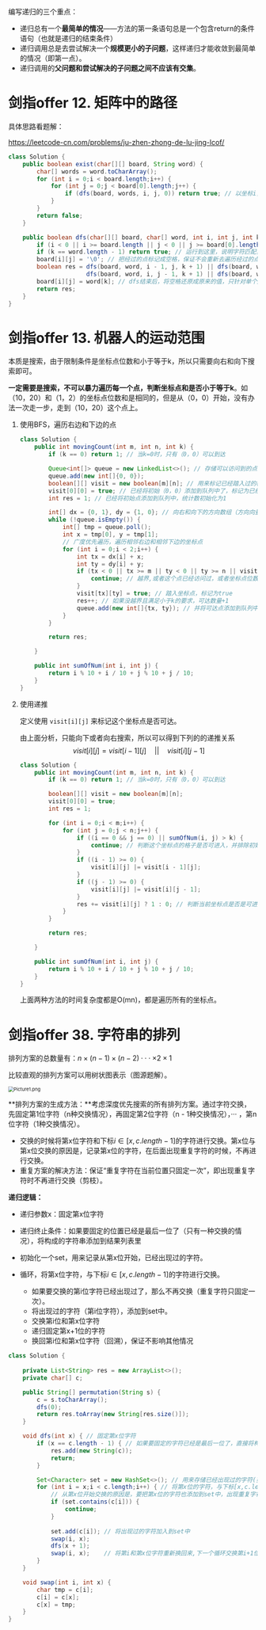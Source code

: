 编写递归的三个重点：

* 递归总有一个**最简单的情况**——方法的第一条语句总是一个包含return的条件语句（也就是递归的结束条件）
* 递归调用总是去尝试解决一个**规模更小的子问题**，这样递归才能收敛到最简单的情况（即第一点）。
* 递归调用的**父问题和尝试解决的子问题之间不应该有交集**。



# 剑指offer 12. 矩阵中的路径

具体思路看题解：

https://leetcode-cn.com/problems/ju-zhen-zhong-de-lu-jing-lcof/

```java
class Solution {
    public boolean exist(char[][] board, String word) {
        char[] words = word.toCharArray();
        for (int i = 0;i < board.length;i++) {
            for (int j = 0;j < board[0].length;j++) {
                if (dfs(board, words, i, j, 0)) return true; // 以坐标i，j为起点，是否存在可能的路径
            }
        }
        return false;
    }

    public boolean dfs(char[][] board, char[] word, int i, int j, int k) {
        if (i < 0 || i >= board.length || j < 0 || j >= board[0].length || board[i][j] != word[k]) return false; // 排除越界、不匹配和返回原路径的情况 
        if (k == word.length - 1) return true; // 运行到这里，说明字符匹配，如果是最后一个，返回true
        board[i][j] = '\0'; // 把经过的点标记成空格，保证不会重新去遍历经过的点
        boolean res = dfs(board, word, i - 1, j, k + 1) || dfs(board, word, i + 1, j, k + 1) || 
                      dfs(board, word, i, j - 1, k + 1) || dfs(board, word, i, j + 1, k + 1);
        board[i][j] = word[k]; // dfs结束后，将空格还原成原来的值，只针对单个起点的修改，回溯
        return res;
    }
}
```



# 剑指offer 13. 机器人的运动范围

本质是搜索，由于限制条件是坐标点位数和小于等于k，所以只需要向右和向下搜索即可。

**一定需要是搜索，不可以暴力遍历每一个点，判断坐标点和是否小于等于k**。如（10，20）和（1，2）的坐标点位数和是相同的，但是从（0，0）开始，没有办法一次走一步，走到（10，20）这个点上。



1. 使用BFS，遍历右边和下边的点

   ```java
   class Solution {
       public int movingCount(int m, int n, int k) {
           if (k == 0) return 1; // 当k=0时，只有（0，0）可以到达
   
           Queue<int[]> queue = new LinkedList<>(); // 存储可以访问到的点的坐标，BFS
           queue.add(new int[]{0, 0});
           boolean[][] visit = new boolean[m][n]; // 用来标记已经踏入过的格子
           visit[0][0] = true; // 已经将初始（0，0）添加到队列中了，标记为已经过
           int res = 1; // 已经将初始点添加到队列中，统计数初始化为1
   
           int[] dx = {0, 1}, dy = {1, 0}; // 向右和向下的方向数组（方向向量）
           while (!queue.isEmpty()) {
               int[] tmp = queue.poll();
               int x = tmp[0], y = tmp[1];
               // 广度优先遍历，遍历相邻右边和相邻下边的坐标点
               for (int i = 0;i < 2;i++) {
                   int tx = dx[i] + x;
                   int ty = dy[i] + y;
                   if (tx < 0 || tx >= m || ty < 0 || ty >= n || visit[tx][ty] || sumOfNum(tx, ty) > k) {
                       continue; // 越界,或者这个点已经访问过，或者坐标点位数和大于k
                   }
                   visit[tx][ty] = true; // 踏入坐标点，标记为true
                   res++; // 如果没越界且满足小于k的要求，可达数量+1
                   queue.add(new int[]{tx, ty}); // 并将可达点添加到队列中，继续BFS
               }
           }
   
           return res;
   
       }
   
       public int sumOfNum(int i, int j) {
           return i % 10 + i / 10 + j % 10 + j / 10;
       }
   }
   ```



2. 使用递推

   定义使用 `visit[i][j]` 来标记这个坐标点是否可达。

   由上面分析，只能向下或者向右搜索，所以可以得到下列的的递推关系
   $$
   visit[i][j] = visit[i-1][j]\quad || \quad visit[i][j-1]
   $$
   

   ```java
   class Solution {
       public int movingCount(int m, int n, int k) {
           if (k == 0) return 1; // 当k=0时，只有（0，0）可以到达
   
           boolean[][] visit = new boolean[m][n];
           visit[0][0] = true;
           int res = 1;
   
           for (int i = 0;i < m;i++) {
               for (int j = 0;j < n;j++) {
                   if ((i == 0 && j == 0) || sumOfNum(i, j) > k) {
                       continue; // 判断这个坐标点的格子是否可进入，并排除初始点（0，0），因为（0，0）已经在前面计算进去了
                   }
                   if ((i - 1) >= 0) {
                       visit[i][j] |= visit[i - 1][j];
                   }
                   if ((j - 1) >= 0) {
                       visit[i][j] |= visit[i][j - 1];
                   }
                   res += visit[i][j] ? 1 : 0; // 判断当前坐标点是否是可进入的，如果是结果统计+1
               }
           }
   
           return res;
   
       }
   
       public int sumOfNum(int i, int j) {
           return i % 10 + i / 10 + j % 10 + j / 10;
       }
   }
   ```

   上面两种方法的时间复杂度都是O(mn)，都是遍历所有的坐标点。



# 剑指offer 38. 字符串的排列

排列方案的总数量有：$n \times (n-1) \times (n - 2) ··· \times 2 \times 1$

比较直观的排列方案可以用树状图表示（图源题解）。

<img src="https://pic.leetcode-cn.com/dc4659dbda6d54f50a8c897647fb7c52e2b8200e741c4d6e25306dfe51f93bb6-Picture1.png" alt="Picture1.png" style="zoom:67%;" />

**排列方案的生成方法：**考虑深度优先搜索的所有排列方案。通过字符交换，先固定第1位字符（n种交换情况），再固定第2位字符（n - 1种交换情况），··· ，第n位字符（1种交换情况）。

* 交换的时候将第x位字符和下标$i \in [x, c.length - 1]$的字符进行交换。第x位与第x位交换的原因是，记录第x位的字符，在后面出现重复字符的时候，不再进行交换。
* 重复方案的解决方法：保证“重复字符在当前位置只固定一次”，即出现重复字符时不再进行交换（剪枝）。



**递归逻辑：**

* 递归参数x：固定第x位字符

* 递归终止条件：如果要固定的位置已经是最后一位了（只有一种交换的情况），将构成的字符串添加到结果列表里
* 初始化一个set，用来记录从第x位开始，已经出现过的字符。
* 循环，将第x位字符，与下标$i \in [x, c.length - 1]$的字符进行交换。
  * 如果要交换的第i位字符已经出现过了，那么不再交换（重复字符只固定一次）。
  * 将出现过的字符（第i位字符），添加到set中。
  * 交换第i位和第x位字符
  * 递归固定第x+1位的字符
  * 换回第i位和第x位字符（回溯），保证不影响其他情况

```java
class Solution {
    
    private List<String> res = new ArrayList<>();
    private char[] c;

    public String[] permutation(String s) {
        c = s.toCharArray();
        dfs(0);
        return res.toArray(new String[res.size()]);
    }

    void dfs(int x) { // 固定第x位字符
        if (x == c.length - 1) { // 如果要固定的字符已经是最后一位了，直接将构成的字符串添加到结果列表中
            res.add(new String(c));
            return;
        }

        Set<Character> set = new HashSet<>(); // 用来存储已经出现过的字符(剪枝)
        for (int i = x;i < c.length;i++) { // 将第x位的字符，与下标[x,c.length - 1]的字符交换
            // 从第x位开始交换的原因是，要把第x位的字符也添加到set中，出现重复字符的话就不交换
            if (set.contains(c[i])) {
                continue;
            }
            
            set.add(c[i]); // 将出现过的字符加入到set中
            swap(i, x);
            dfs(x + 1);
            swap(i, x);    // 将第i和第x位字符重新换回来,下一个循环交换第i+1位和第x位字符，回溯
        }
    }

    void swap(int i, int x) {
        char tmp = c[i];
        c[i] = c[x];
        c[x] = tmp;
    }
}
```

